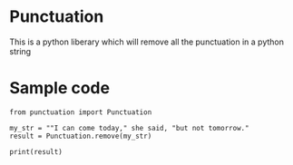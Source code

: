 # Punctuation
This is a python liberary which will remove all the punctuation in a python string

# Sample code
 
```
from punctuation import Punctuation

my_str = ""I can come today," she said, "but not tomorrow."
result = Punctuation.remove(my_str)

print(result) 
```
